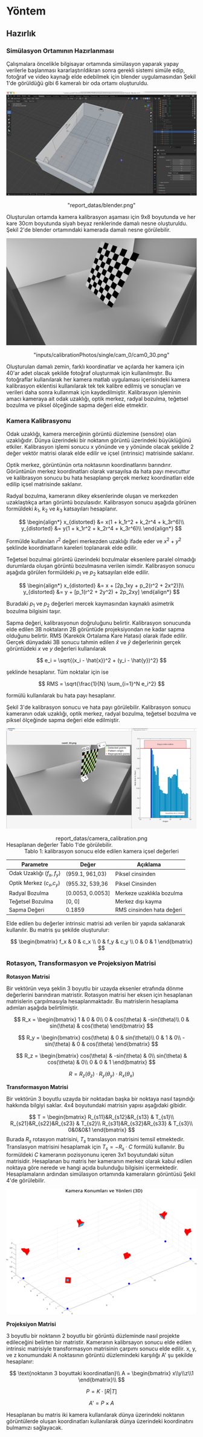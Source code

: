 # Yöntem
## Hazırlık
### Simülasyon Ortamının Hazırlanması
Çalışmalara öncelikle bilgisayar ortamında simülasyon yaparak yapay verilerle başlanması kararlaştırıldıkran sonra gerekli sistemi simüle edip, fotoğraf ve video kaynağı elde edebilmek için blender uygulamasından Şekil 1'de görüldüğü gibi 6 kameralı bir oda ortamı oluşturuldu.

![image](report_datas/blender.png)

<center>"report_datas/blender.png"</center>


Oluşturulan ortamda kamera kalibrasyon aşaması için 9x8 boyutunda ve her kare 30cm boyutunda siyah beyaz renklerinde damalı nesne oluşturuldu. Şekil 2'de blender ortamındaki kamerada damalı nesne görülebilir.

![image](inputs/calibrationPhotos/single/cam_0/cam0_30.png)

<center>"inputs/calibrationPhotos/single/cam_0/cam0_30.png"</center>

Oluşturulan damalı zemin, farklı koordinatlar ve açılarda her kamera için 40'ar adet olacak şekilde fotoğraf oluşturmak için kullanılmıştır. Bu fotoğraflar kullanılarak her kamera matlab uygulaması içerisindeki kamera kalibrasyon eklentisi kullanılarak tek tek kalibre edilmiş ve sonuçları ve verileri daha sonra kullanmak için kaydedilmiştir. Kalibrasyon işleminin amacı kameraya ait odak uzaklığı, optik merkez, radyal bozulma, teğetsel bozulma ve piksel ölçeğinde sapma değeri elde etmektir. 

### Kamera Kalibrasyonu
Odak uzaklığı, kamera merceğinin görüntü düzlemine (sensöre) olan uzaklığıdır. Dünya üzerindeki bir noktanın görüntü üzerindeki büyüklüğünü etkiler. Kalibrasyon işlemi sonucu x yönünde ve y yönünde olacak şekilde 2 değer vektör matrisi olarak elde edilir ve içsel (intrinsic) matrisinde saklanır.

Optik merkez, görüntünün orta noktasının koordinatlarını barındırır. Görüntünün merkez koordinatları olarak varsayılsa da hata payı mevcuttur ve kalibrasyon sonucu bu hata hesaplanıp gerçek merkez koordinatları elde edilip içsel matrisinde saklanır. 

Radyal bozulma, kameranın dikey eksenlerinde oluşan ve merkezden uzaklaştıkça artan görüntü bozulasıdır. Kalibrasyon sonucu aşağıda görünen formüldeki $k_1$, $k_2$ ve $k_3$ katsayıları hesaplanır.

$$
\begin{align*}
x_{distorted} &= x(1 + k_1r^2 + k_2r^4 + k_3r^6)\\
y_{distorted} &= y(1 + k_1r^2 + k_2r^4 + k_3r^6)\\
\end{align*}
$$

Formülde kullanılan $r^2$ değeri merkezden uzaklığı ifade eder ve $x^2 + y^2$ şeklinde koordinatların kareleri toplanarak elde edilir.

Teğetsel bozulmai görüntü üzerindeki bozulmalar eksenlere paralel olmadığı durumlarda oluşan görüntü bozulmasına verilen isimdir. Kalibrasyon sonucu aşağıda görülen formüldeki $p_1$ ve $p_2$ katsayıları elde edilir.

$$
\begin{align*}
x_{distorted} &= x + [2p_1xy + p_2(r^2 + 2x^2)]\\
y_{distorted} &= y + [p_1(r^2 + 2y^2) + 2p_2xy]
\end{align*}
$$

Buradaki $p_1$ ve $p_2$ değerleri mercek kaymasından kaynaklı asimetrik bozulma bilgisini taşır.

Sapma değeri, kalibrasyonun doğruluğunu belirtir. Kalibrasyon sonucunda elde edilen 3B noktaların 2B görüntüde projeksiyondan ne kadar sapma olduğunu belirtir. RMS (Karekök Ortalama Kare Hatası) olarak ifade edilir. Gerçek dünyadaki 3B sonucu tahmin edilen $\hat{x}$ ve $\hat{y}$ değerlerinin gerçek görüntüdeki $x$ ve $y$ değerleri kullanılarak  

$$
e_i = \sqrt{(x_i - \hat{x})^2 + (y_i - \hat{y})^2}
$$

şeklinde hesaplanır. Tüm noktalar için ise

$$
RMS = \sqrt{\frac{1}{N} \sum_{i=1}^N e_i^2}
$$

formülü kullanılarak bu hata payı hesaplanır.

Şekil 3'de kalibrasyon sonucu ve hata payı görülebilir. Kalibrasyon sonucu kameranın odak uzaklığı, optik merkez, radyal bozulma, teğetsel bozulma ve piksel ölçeğinde sapma değeri elde edilmiştir. 

![image](report_datas/camera_calibration.png)
<center>report_datas/camera_calibration.png</center>
Hesaplanan değerler Tablo 1'de görülebilir.
<center>Tablo 1: kalibrasyon sonucu elde edilen kamera içsel değerleri</center>

|Parametre|Değer|Açıklama|
|---------------------------|-----|--------|
|Odak Uzaklığı ($f_x$, $f_y$)|(959.1, 961,03)|Piksel cinsinden|
|Optik Merkez ($c_x$,$c_y$)|(955.32, 539,36|Piksel Cinsinden|
|Radyal Bozulma | \[0.0053, 0.0053\] | Merkeze uzaklıkla bozulma|
|Teğetsel Bozulma| \[0, 0\] | Merkez dışı kayma|
|Sapma Değeri | 0.1859 | RMS cinsinden hata değeri|

Elde edilen bu değerler intrinsic matrisi adı verilen bir yapıda saklanarak kullanılır. Bu matris şu şekilde oluşturulur:

$$
\begin{bmatrix}
f_x & 0   & c_x \\
0   & f_y & c_y \\
0   & 0   & 1
\end{bmatrix}
$$

### Rotasyon, Transformasyon ve Projeksiyon Matrisi 
**Rotasyon Matrisi**

Bir vektörün veya şeklin 3 boyutlu bir uzayda eksenler etrafında dönme değerlerini barındıran matristir. Rotasyon matrisi her eksen için hesaplanan matrislerin çarpılmasıyla hesaplanmaktadır. Bu matrislerin hesaplama adımları aşağıda belirtilmiştir.

$$
R_x =
\begin{bmatrix}
1    & 0    & 0\\
0    & cos(\theta) & -sin(\theta)\\
0    & sin(\theta) & cos(\theta)
\end{bmatrix}
$$

$$
R_y =
\begin{bmatrix}
cos(\theta) & 0 & sin(\theta)\\
0 & 1 & 0\\
-sin(\theta) & 0 & cos(\theta)
\end{bmatrix}
$$

$$
R_z =
\begin{bmatrix}
cos(\theta) & -sin(\theta) & 0\\
sin(\theta) & cos(\theta) & 0\\
0 & 0 & 1
\end{bmatrix}
$$

$$
R = R_z(\theta_z) \cdot R_y(\theta_y) \cdot R_x(\theta_x) 
$$

**Transformasyon Matrisi**

Bir vektörün 3 boyutlu uzayda bir noktadan başka bir noktaya nasıl taşındığı hakkında bilgiyi saklar. 4x4 boyutundaki matrisin yapısı aşağıdaki gibidir.

$$
T =
\begin{bmatrix}
R_{s11}&R_{s12}&R_{s13} & T_{s1}\\
R_{s21}&R_{s22}&R_{s23} & T_{s2}\\
R_{s31}&R_{s32}&R_{s33} & T_{s3}\\
0&0&0&1
\end{bmatrix}
$$
Burada $R_s$ rotasyon matrisini, $T_s$ translasyon matrisini temsil etmektedir. Translasyon matrisini hesaplamak için $T_s = -R_s \cdot C$ formülü kullanılır. Bu formüldeki $C$ kameranın pozisyonunu içeren 3x1 boyutundaki sütun matrisidir. Hesaplanan bu matris her kameranın merkez olarak kabul edilen noktaya göre nerede ve hangi açıda bulunduğu bilgisini içermektedir. Hesaplamaların ardından simülasyon ortamında kameraların görüntüsü Şekil 4'de görülebilir.

![image](report_datas/camera_positions.png)

**Projeksiyon Matrisi**

3 boyutlu bir noktanın 2 boyutlu bir görüntü düzleminde nasıl projekte edileceğini belirten bir matristir. Kameranın kalibrsayon sonucu elde edilen intrinsic matrisiyle transformasyon matrisinin çarpımı sonucu elde edilir. x, y, ve z konumundaki A noktasının görüntü düzlemindeki karşılığı A' şu şekilde hesaplanır:

$$
\text{noktanın 3 boyuttaki koordinatları}\\
A = 
\begin{bmatrix}
x\\y\\z\\1 
\end{bmatrix}\\
$$

$$
P = K \cdot [R|T]
$$

$$
A' = P \times A
$$

Hesaplanan bu matris iki kamera kullanılarak dünya üzerindeki noktanın görüntülerde oluşan koordinatları kullanılarak dünya üzerindeki koordinatını bulmamızı sağlayacak.

